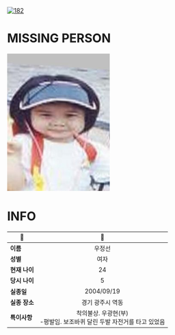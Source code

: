 [![182](https://img.shields.io/badge/%EC%8B%A4%EC%A2%85%EC%8B%A0%EA%B3%A0%EB%8A%94%20%EA%B5%AD%EB%B2%88%EC%97%86%EC%9D%B4-182-blue)](http://safe182.go.kr/index.do)

# MISSING PERSON

<img src="./missing_person.jpg">

# INFO

|🔑|💎|
|--|:--:|
|**이름**|우정선|
|**성별**|여자|
|**현재 나이**|24|
|**당시 나이**|5|
|**실종일**|2004/09/19|
|**실종 장소**|경기 광주시 역동 |
|**특이사항**|착의불상. 우광현(부)  </br>-평발임. 보조바퀴 달린 두발 자전거를 타고 있었음|
